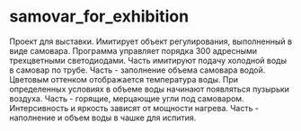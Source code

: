 # samovar_for_exhibition

Проект для выставки.
Имитирует объект регулирования, выполненный в виде самовара.
Программа управляет порядка 300 адресными трехцветными светодиодами.
Часть имитируют подачу холодной воды в самовар по трубе.
Часть - заполнение объема самовара водой. Цветовым оттенком отображается температура воды. При определенных условиях в объеме воды начинают появляться пузырьки воздуха.
Часть - горящие, мерцающие угли под самоваром. Интерсивность и яркость зависят от мощности нагрева.
Часть - наполнение и объем воды в чашке для испития.
